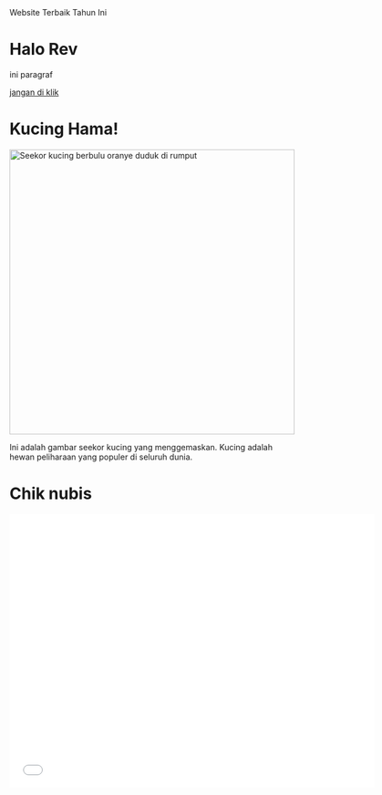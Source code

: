 <html lang="nigga">
<head>
    <tittle>
        Website Terbaik Tahun Ini
    </tittle>
</head>
<body>
    <h1>Halo Rev</h1>
    <p>ini paragraf</p>
    <a href="https://youtu.be/y_fK9Quyv9c?si=DwwAIqRxgh42l7Ee">jangan di klik</a>
    <h1>Kucing Hama!</h1>
    <img src="https://photos.app.goo.gl/jB2vPKKfLRAdQkj6A" alt="Seekor kucing berbulu oranye duduk di rumput" style="width:500px; max-width:100%; height:auto;">
    <p>Ini adalah gambar seekor kucing yang menggemaskan. Kucing adalah hewan peliharaan yang populer di seluruh dunia.</p>
    <h1>Chik nubis
    </h1>
<iframe 
  src="https.google.com/drive/file/d/1gWcYQRChYxhSsuSJwRUBdMyggvBXNtBc/preview" 
  width="640" 
  height="480" 
  frameborder="0" 
  allow="autoplay; fullscreen" 
  allowfullscreen="true" 
  webkitallowfullscreen="true" 
  mozallowfullscreen="true">
</iframe>
</body>



</html>
